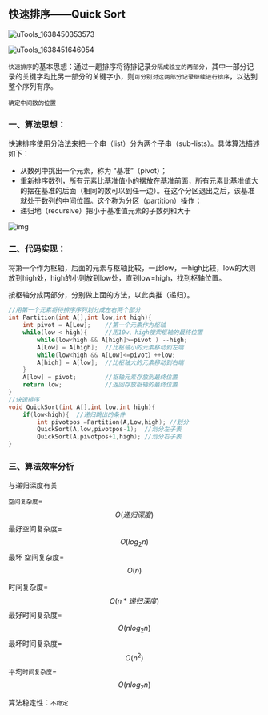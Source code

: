 ## 快速排序——Quick Sort

![uTools_1638450353573](F:\408数据结构\图片\uTools_1638450353573.png)

![uTools_1638451646054](F:\408数据结构\图片\uTools_1638451646054.png)

`快速排序`的基本思想：通过一趟排序将待排记录`分隔成独立的两部分`，其中一部分记录的关键字均比另一部分的关键字小，则`可分别对这两部分记录继续进行排序`，以达到整个序列有序。

`确定中间数的位置`

### 一、算法思想：

快速排序使用分治法来把一个串（list）分为两个子串（sub-lists）。具体算法描述如下：

- 从数列中挑出一个元素，称为 “基准”（pivot）；
- 重新排序数列，所有元素比基准值小的摆放在基准前面，所有元素比基准值大的摆在基准的后面（相同的数可以到任一边）。在这个分区退出之后，该基准就处于数列的中间位置。这个称为分区（partition）操作；
- 递归地（recursive）把小于基准值元素的子数列和大于

![img](https://images2017.cnblogs.com/blog/849589/201710/849589-20171015230936371-1413523412.gif)

### 二、代码实现：

将第一个作为枢轴，后面的元素与枢轴比较，一此low，一high比较，low的大则放到high处，high的小则放到low处，直到low=high，找到枢轴位置。

按枢轴分成两部分，分别做上面的方法，以此类推（递归）。

```c
//用第一个元素将待排序序列划分成左右两个部分
int Partition(int A[],int low,int high){
	int pivot = A[Low];    //第一个元素作为枢轴
    while(low < high){     //用10w、high搜索枢轴的最终位置
        while(low<high && A[high]>=pivot ) --high;
        A[Low] = A[high];  //比枢轴小的元素移动到左端
        while(low<high && A[Low]<=pivot）++low;
        A[high] = A[low];  //比枢轴大的元素移动到右端
	}
	A[low] = pivot;        //枢轴元素存放到最终位置
	return low;            //返回存放枢轴的最终位置
}
//快速排序
void QuickSort(int A[],int low,int high){
	if(low<high){  //递归跳出的条件
		int pivotpos =Partition(A,Low,high); //划分
		QuickSort(A,low,pivotpos-1);  //划分左子表
		QuickSort(A,pivotpos+1,high); //划分右子表
}
```

### 三、算法效率分析

与递归深度有关

`空间复杂度`=$$O(递归深度)$$
最好空间复杂度=$$O(log_2n)$$
最坏 空间复杂度=$$O(n)$$

时间复杂度=$$O(n*递归深度)$$
最好时间复杂度=$$O(nlog_2n)$$
最坏时间复杂度=$$O(n^2)$$
平均`时间复杂度`=$$O(nlog_2n)$$

算法稳定性：`不稳定`